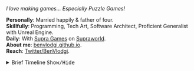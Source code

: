 

*I love making games... Especially Puzzle Games!*

**Personally**: Married happily & father of four.  
**Skillfully**: Programming, Tech Art, Software Architect, Proficient Generalist with Unreal Engine.  
**Daily**: With [Supra Games](https://twitter.com/SupraGamesUG) on [Supraworld](https://store.steampowered.com/app/1869290/Supraworld/).  
**About me**: [benvlodgi.github.io](https://benvlodgi.github.io/).  
**Reach**: [Twitter/BenVlodgi](https://twitter.com/BenVlodgi).  
<details>
<summary> Brief Timeline <kbd>Show/Hide</kbd></summary>
  
- 1991 Born.
- 2000 Played a lot of [Chips Challenge](https://store.steampowered.com/app/346850/Chips_Challenge_1/).
- 2004 Started using my first level editor for [Super Tux](https://www.supertux.org/).
- 2005 Started Programming in TI-BASIC.
- 2008 Started Programming in C++.
     - 🤍 Fell in love with [Portal](https://store.steampowered.com/app/400/Portal/) by [Valve](https://www.valvesoftware.com/).
- 2009 Graduated from High School.
     - Started College at [KVCC](https://www.kvcc.edu/).
     - Started Programming in C#.
- 2010 Joined [Twitter](https://twitter.com/BenVlodgi/status/10715280539918336).
- 2013 Graduated with B.S. in Computer Science from [GVSU](https://www.gvsu.edu/).
- 2016 ❤ Met my wife.
- 2017 Left corporate software to make indie games.
- 2018 ❤ Married my wife.
- 2019 Joined [Supra Games](https://twitter.com/SupraGamesUG).
- 2020 We released [Supraland: Crash](https://store.steampowered.com/app/1093730/Supraland_Crash/).
     - 👶🏼👶🏼 Became a dad.
- 2022 We released [Supraland: Six Inches Under](https://store.steampowered.com/app/1522870/Supraland_Six_Inches_Under/).
     - 👶🏼 New spawn arrived.
- 2025 👶🏼 Final offspring emerged.
     - We released [Supraworld](https://store.steampowered.com/app/1869290/Supraworld/)'s Act 1 into Early Access, and are continuing to develop that for its full release.
  
</details>


<!--
**BenVlodgi/BenVlodgi** is a ✨ _special_ ✨ repository because its `README.md` (this file) appears on your GitHub profile.

Here are some ideas to get you started:

- 🔭 I’m currently working on ...
- 🌱 I’m currently learning ...
- 👯 I’m looking to collaborate on ...
- 🤔 I’m looking for help with ...
- 💬 Ask me about ...
- 📫 How to reach me: ...
- 😄 Pronouns: ...
- ⚡ Fun fact: ...
-->
